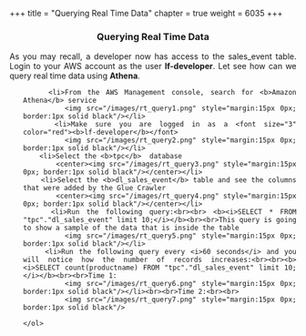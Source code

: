 +++
title = "Querying Real Time Data"
chapter = true
weight = 6035
+++

<center><h3>Querying Real Time Data</h3></center>

<div style="text-align: justify">
   
 
 As you may recall, a developer now has access to the sales_event table. Login to your AWS account as the user <b>lf-developer</b>. Let see how can we query real time data using <b>Athena</b>. 
    <ol>
        
        <li>From the AWS Management console, search for <b>Amazon Athena</b> service 
            <img src="/images/rt_query1.png" style="margin:15px 0px; border:1px solid black"/></li>
        <li>Make sure you are logged in as a <font size="3" color="red"><b>lf-developer</b></font> 
            <img src="/images/rt_query2.png" style="margin:15px 0px; border:1px solid black"/></li>
        <li>Select the <b>tpc</b>  database 
            <center><img src="/images/rt_query3.png" style="margin:15px 0px; border:1px solid black"/></center></li>  
        <li>Select the <b>dl_sales_event</b> table and see the columns that were added by the Glue Crawler 
            <center><img src="/images/rt_query4.png" style="margin:15px 0px; border:1px solid black"/></center></li>
        <li>Run the following query:<br><br> <b><i>SELECT * FROM "tpc"."dl_sales_event" limit 10;</i></b><br><br>This query is going to show a sample of the data that is inside the table
            <img src="/images/rt_query5.png" style="margin:15px 0px; border:1px solid black"/></li>
        <li>Run the following query every <i>60 seconds</i> and you will notice how the number of records increases:<br><br><b><i>SELECT count(productname) FROM "tpc"."dl_sales_event" limit 10;</i></b><br><br>Time 1:
            <img src="/images/rt_query6.png" style="margin:15px 0px; border:1px solid black"/></li><br><br>Time 2:<br><br>
            <img src="/images/rt_query7.png" style="margin:15px 0px; border:1px solid black"/>    
               
    </ol>
 </div>
 
